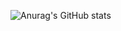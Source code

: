 

![Anurag's GitHub stats](https://github-readme-stats.vercel.app/api?username=FelipeRodrigues662&theme=tokyonight&show_icons=true&count_private=true)

<!--
**FelipeRodrigues662/FelipeRodrigues662** is a ✨ _special_ ✨ repository because its `README.md` (this file) appears on your GitHub profile.

Here are some ideas to get you started:

- 🔭 I’m currently working on ...
- 🌱 I’m currently learning ...
- 👯 I’m looking to collaborate on ...
- 🤔 I’m looking for help with ...
- 💬 Ask me about .......
- 📫 How to reach me: ...
- 😄 Pronouns: ...
- ⚡ Fun fact: ...
-->
